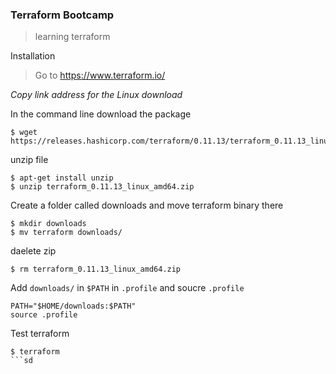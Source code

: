 ### Terraform Bootcamp
> learning terraform

Installation
> Go to https://www.terraform.io/ 

*Copy link address for the Linux download*

In the command line download the package
```
$ wget https://releases.hashicorp.com/terraform/0.11.13/terraform_0.11.13_linux_amd64.zip
```
unzip file
```
$ apt-get install unzip
$ unzip terraform_0.11.13_linux_amd64.zip
```
Create a folder called downloads and move terraform binary there
```
$ mkdir downloads
$ mv terraform downloads/
```
daelete zip
```
$ rm terraform_0.11.13_linux_amd64.zip
```
Add `downloads/` in `$PATH` in `.profile` and soucre `.profile`
```
PATH="$HOME/downloads:$PATH"
source .profile
```
Test terraform
```
$ terraform
```sd
